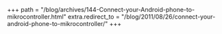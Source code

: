 +++
path = "/blog/archives/144-Connect-your-Android-phone-to-mikrocontroller.html"
extra.redirect_to = "/blog/2011/08/26/connect-your-android-phone-to-mikrocontroller/"
+++
